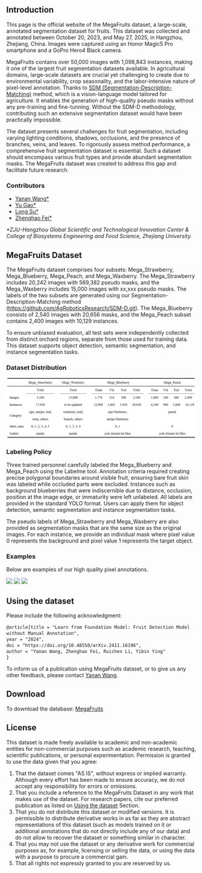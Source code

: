 ## Introduction
This page is the official website of the MegaFruits dataset, a large-scale, annotated segmentation dataset for fruits. This dataset was collected and annotated between October 20, 2023, and May 27, 2025, in Hangzhou, Zhejiang, China. Images were captured using an Honor Magic5 Pro smartphone and a GoPro Hero4 Black camera.

MegaFruits contains over 50,000 images with 1,098,843 instances, making it one of the largest fruit segmentation datasets available. In agricultural domains, large-scale datasets are crucial yet challenging to create due to environmental variability, crop seasonality, and the labor-intensive nature of pixel-level annotation. Thanks to [SDM (Segmentation-Description-Matching)](https://github.com/AgRoboticsResearch/SDM-D) method, which is a vision-language model tailored for agriculture. It enables the generation of high-quality pseudo masks without any pre-training and fine-tunning. Without the SDM-D methodology, contributing such an extensive segmentation dataset would have been practically impossible.

The dataset presents several challenges for fruit segmentation, including varying lighting conditions, shadows, occlusions, and the presence of branches, veins, and leaves. To rigorously assess method performance, a comprehensive fruit segmentation dataset is essential. Such a dataset should encompass various fruit types and provide abundant segmentation masks. The MegaFruits dataset was created to address this gap and facilitate future research.



### Contributors
- [Yanan Wang*](mailto:mmwang@zju.edu.cn)
- [Yu Gao*](mailto:gao-yu@nuaa.edu.cn)
- [Long Su*](mailto:sulong@stu.xjtu.edu.cn)
- [Zhenghao Fei*](https://github.com/ZhenghaoFei)

_*ZJU-Hangzhou Global Scientific and Technological Innovation Center & College of Biosystems Engineering and Food Science, Zhejiang University._

## MegaFruits Dataset
The MegaFruits dataset comprises four subsets: Mega_Strawberry, Mega_Blueberry, Mega_Peach, and Mega_Waxberry. The Mega_Strawberry includes 20,242 images with 569,382 pseudo masks, and the Mega_Waxberry includes 15,000 images with xx,xxx pseudo masks. The labels of the two subsets are generated using our Segmentation-Description-Matching method (https://github.com/AgRoboticsResearch/SDM-D.git). The Mega_Blueberry consists of 2,540 images with 20,656 masks, and the Mega_Peach subset contains 2,400 images with 10,129 instances.

To ensure unbiased evaluation, all test sets were independently collected from distinct orchard regions, separate from those used for training data. This dataset supports object detection, semantic segmentation, and instance segmentation tasks.

### Dataset Distribution
![](dataset1.png)



### Labeling Policy
Three trained personnel carefully labeled the Mega_Blueberry and Mega_Peach using the Labelme tool. Annotation criteria required creating precise polygonal boundaries around visible fruit, ensuring bare fruit skin was labeled while occluded parts were excluded. Instances such as background blueberries that were indiscernible due to distance, occlusion, position at the image edge, or immaturity were left unlabeled. All labels are provided in the standard YOLO format. Users can apply them for object detection, semantic segmentation and instance segmentation tasks. 

The pseudo labels of Mega_Strawberry and Mega_Waxberry are also provided as segmentation masks that are the same size as the original images. For each instance, we provide an individual mask where pixel value 0 represents the background and pixel value 1 represents the target object.

### Examples
Below are examples of our high quality pixel annotations.


![](4-dataset-end.png)
![](mega_strawberry1.png)
![](mega_waxberry1.png)


## Using the dataset
Please include the following acknowledgment:

```
@article{title = "Learn from Foundation Model: Fruit Detection Model without Manual Annotation",
year = "2024",
doi = "https://doi.org/10.48550/arXiv.2411.16196",
author = "Yanan Wang, Zhenghao Fei, Ruichen Li, Yibin Ying"
}
```

To inform us of a publication using MegaFruits dataset, or to give us any other feedback, please contact [Yanan Wang](mailto:mmwang@zju.edu.cn).

## Download
To download the database: [MegaFruits](https://www.kaggle.com/datasets/mmwang0/megafruits)

## License
This dataset is made freely available to academic and non-academic entities for non-commercial purposes such as academic research, teaching, scientific publications, or personal experimentation. Permission is granted to use the data given that you agree:

1. That the dataset comes "AS IS", without express or implied warranty. Although every effort has been made to ensure accuracy, we do not accept any responsibility for errors or omissions.
2. That you include a reference to the MegaFruits Dataset in any work that makes use of the dataset. For research papers, cite our preferred publication as listed on [Using the dataset](#using-the-dataset) Section.
3. That you do not distribute this dataset or modified versions. It is permissible to distribute derivative works in as far as they are abstract representations of this dataset (such as models trained on it or additional annotations that do not directly include any of our data) and do not allow to recover the dataset or something similar in character.
4. That you may not use the dataset or any derivative work for commercial purposes as, for example, licensing or selling the data, or using the data with a purpose to procure a commercial gain.
5. That all rights not expressly granted to you are reserved by us.

